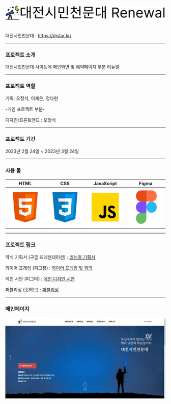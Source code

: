 # <p align="center"> <img src="./Readme_img/icon.png" title="px(픽셀) 크기 설정" alt="icon"></p>

대전시민천문대 : https://djstar.kr/

---

### 프로젝트 소개

대전시민천문대 사이트에 메인화면 및 예약페이지 부분 리뉴얼

---

### 프로젝트 역할

기획: 오정석, 이제은, 정다현

-개인 프로젝트 부분-

디자인/프론트엔드 : 오정석

---

### 프로젝트 기간

2023년 2월 24일 ~ 2023년 3월 24일

---

### 사용 툴

|                                                 HTML                                                 |                                                   CSS                                                    |                                                       JavaScript                                                       |                                                    Figma                                                     |
| :--------------------------------------------------------------------------------------------------: | :------------------------------------------------------------------------------------------------------: | :--------------------------------------------------------------------------------------------------------------------: | :----------------------------------------------------------------------------------------------------------: |
| <img src="./Readme_img/html.svg" width="120px" height="120px" title="px(픽셀) 크기 설정" alt="html"> | <img src="./Readme_img/css.svg" width="120px" height="120px" title="px(픽셀) 크기 설정" alt="css"></img> | <img src="./Readme_img/javascript.svg" width="120px" height="120px" title="px(픽셀) 크기 설정" alt="javascript"></img> | <img src="./Readme_img/figma.svg" width="120px" height="120px" title="px(픽셀) 크기 설정" alt="figma"></img> |

</img>

---

### 프로젝트 링크

약식 기획서 (구글 프레젠테이션) : [리뉴얼 기획서](https://docs.google.com/presentation/d/1PtCZ5NK-zUa_itFyQhS6pijREdrjelmpOlcfts9Cqdo/edit#slide=id.p, " 
proposal link")

와이어 프레임 (피그잼) : [와이어 프레임 및 회의](https://www.figma.com/file/jUD7SwCGpqrjIb4ZrvU2p2/C%EC%A1%B0_%EB%8C%80%EC%A0%84%EC%8B%9C%EB%AF%BC%EC%B2%9C%EB%AC%B8%EB%8C%80_%ED%86%A0%EB%A1%A0?node-id=0%3A1&t=akaat3hq5ajCgvxa-1, "wireframe")

메인 시안 (피그마) : [메인 디자인 시안](https://www.figma.com/file/bf3fQjXp41V1N2aMGA1qJI/%EB%8C%80%EC%A0%84%EC%8B%9C%EB%AF%BC%EC%B2%9C%EB%AC%B8%EB%8C%80-renewal?node-id=0%3A1&t=gPh3kxGYTjYH4nDk-1, "figma link")

퍼블리싱 (깃허브) : [퍼블리싱](https://github.com/jeong0214/Daejeon-Observatory, "publishing link")

---

### 메인페이지

<img src="./Readme_img/index.jpg" alt="index"></img>
